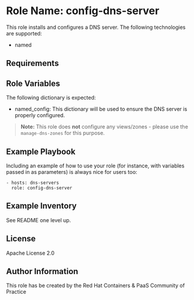 Role Name: config-dns-server
=========

This role installs and configures a DNS server. The following technologies are supported:

  - named


Requirements
------------


Role Variables
--------------

The following dictionary is expected:

  - named_config: This dictionary will be used to ensure the DNS server is properly configured.

> **Note:** This role does **not** configure any views/zones - please use the `manage-dns-zones` for this purpose.


Example Playbook
----------------

Including an example of how to use your role (for instance, with variables passed in as parameters) is always nice for users too:

```
- hosts: dns-servers
  role: config-dns-server
```

Example Inventory
----------------

See README one level up.


License
-------

Apache License 2.0


Author Information
------------------

This role has be created by the Red Hat Containers & PaaS Community of Practice
